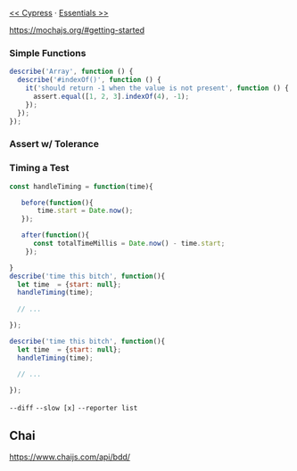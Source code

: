 [<< Cypress](Cypress) ‧ [Essentials >>](Essentials)

https://mochajs.org/#getting-started
### Simple Functions
```js
describe('Array', function () {
  describe('#indexOf()', function () {
    it('should return -1 when the value is not present', function () {
      assert.equal([1, 2, 3].indexOf(4), -1);
    });
  });
});
```

### Assert w/ Tolerance


### Timing a Test
```js
const handleTiming = function(time){

   before(function(){
       time.start = Date.now();
   });

   after(function(){
      const totalTimeMillis = Date.now() - time.start;
    });

}
describe('time this bitch', function(){
  let time  = {start: null};
  handleTiming(time);
  
  // ...

});

describe('time this bitch', function(){
  let time  = {start: null};
  handleTiming(time);
  
  // ...

});

```
`--diff`
`--slow [x]`
`--reporter list`
## Chai

https://www.chaijs.com/api/bdd/

```js
```
